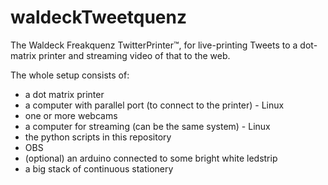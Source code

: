 # waldeckTweetquenz
The Waldeck Freakquenz TwitterPrinter™, for live-printing Tweets to a dot-matrix printer and streaming video of that to the web.

The whole setup consists of:
- a dot matrix printer
- a computer with parallel port (to connect to the printer) - Linux
- one or more webcams
- a computer for streaming (can be the same system) - Linux
- the python scripts in this repository
- OBS
- (optional) an arduino connected to some bright white ledstrip
- a big stack of continuous stationery
